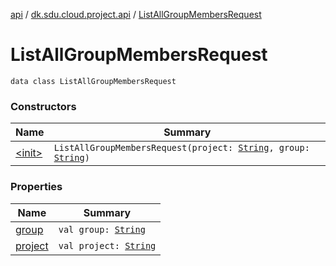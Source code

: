 [api](../../index.md) / [dk.sdu.cloud.project.api](../index.md) / [ListAllGroupMembersRequest](./index.md)

# ListAllGroupMembersRequest

`data class ListAllGroupMembersRequest`

### Constructors

| Name | Summary |
|---|---|
| [&lt;init&gt;](-init-.md) | `ListAllGroupMembersRequest(project: `[`String`](https://kotlinlang.org/api/latest/jvm/stdlib/kotlin/-string/index.html)`, group: `[`String`](https://kotlinlang.org/api/latest/jvm/stdlib/kotlin/-string/index.html)`)` |

### Properties

| Name | Summary |
|---|---|
| [group](group.md) | `val group: `[`String`](https://kotlinlang.org/api/latest/jvm/stdlib/kotlin/-string/index.html) |
| [project](project.md) | `val project: `[`String`](https://kotlinlang.org/api/latest/jvm/stdlib/kotlin/-string/index.html) |
